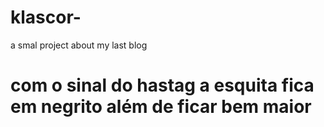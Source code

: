 # klascor-
a smal project about my last blog

# com o sinal do hastag a esquita fica em negrito além de ficar bem maior


